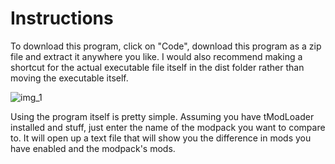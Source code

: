 # Instructions
To download this program, click on "Code", download this program as a zip file and extract it anywhere you like. I would also recommend making a shortcut for the actual executable file itself in the dist folder rather than moving the executable itself.

![img_1](https://github.com/user-attachments/assets/59eabd84-4c16-43c6-ba81-a2a80de9959c)

Using the program itself is pretty simple. Assuming you have tModLoader installed and stuff, just enter the name of the modpack you want to compare to. It will open up a text file that will show you the difference in mods you have enabled and the modpack's mods.
